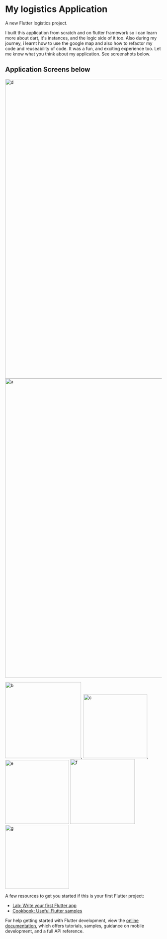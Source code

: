 # My logistics Application

A new Flutter logistics project.

I built this application from scratch and on flutter framework so i can learn more about dart, it's instances, and the logic side of it too. Also during my journey, i learnt how to use the google map and also how to refactor my code and reuseability of code. It was a fun, and exciting experience too. Let me know what you think about my application. See screenshots below.



## Application Screens below

<img width="960" alt="d" src="https://user-images.githubusercontent.com/110603494/231164591-0ca63201-ad24-49d5-ab45-8f3a6754299a.png">
<img width="960" alt="a" src="https://user-images.githubusercontent.com/110603494/231164566-7aeb8aab-c845-409a-ab6d-bf2383fcd6a6.png">
<p float="left">
<img width="244" alt="b" src="https://user-images.githubusercontent.com/110603494/231164581-0e6b3552-4eb1-46e3-8af6-38aa5869fa75.png">,
<img width="205" alt="c" src="https://user-images.githubusercontent.com/110603494/231164586-ccff8e27-e602-4dc1-ab6f-1246d8bbaa9a.png">,
<img width="205" alt="e" src="https://user-images.githubusercontent.com/110603494/231164598-723e863e-3878-4ff8-a1f4-a8e883e28f70.png">
<img width="208" alt="f" src="https://user-images.githubusercontent.com/110603494/231164602-7800c2d1-6dff-448f-95c0-946865c74b7b.png">
<img width="205" alt="g" src="https://user-images.githubusercontent.com/110603494/231164611-0c324063-4d25-4eea-aae0-ceeb69ab417b.png">
  </p>



A few resources to get you started if this is your first Flutter project:

- [Lab: Write your first Flutter app](https://docs.flutter.dev/get-started/codelab)
- [Cookbook: Useful Flutter samples](https://docs.flutter.dev/cookbook)

For help getting started with Flutter development, view the
[online documentation](https://docs.flutter.dev/), which offers tutorials,
samples, guidance on mobile development, and a full API reference.
